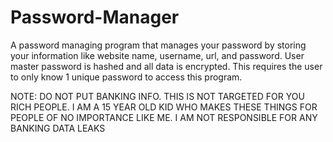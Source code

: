 # Password-Manager
A password managing program that manages your password by storing your information like website name, username, url, and password.
User master password is hashed and all data is encrypted.
This requires the user to only know 1 unique password to access this program.

NOTE: DO NOT PUT BANKING INFO. THIS IS NOT TARGETED FOR YOU RICH PEOPLE. I AM A 15 YEAR OLD KID WHO MAKES THESE THINGS FOR PEOPLE OF NO IMPORTANCE LIKE ME. I AM NOT RESPONSIBLE FOR ANY BANKING DATA LEAKS
